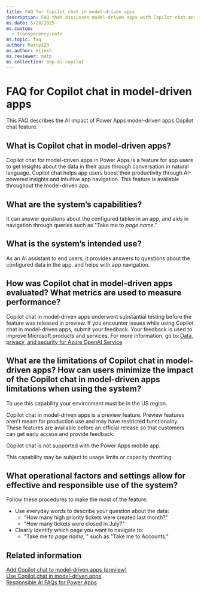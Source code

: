 ```yaml
---
title: FAQ for Copilot chat in model-driven apps 
description: FAQ that discusses model-driven apps with Copilot chat and the key considerations for making use of this technology responsibly.
ms.date: 5/28/2025
ms.custom: 
  - transparency-note
ms.topic: faq
author: Mattp123 
ms.author: mijosh
ms.reviewer: matp
ms.collection: bap-ai-copilot
---
```


# FAQ for Copilot chat in model-driven apps

This FAQ describes the AI impact of Power Apps model-driven apps Copilot chat feature.

## What is Copilot chat in model-driven apps?

Copilot chat for model-driven apps in Power Apps is a feature for app users to get insights about the data in their apps through conversation in natural language. Copilot chat helps app users boost their productivity through AI-powered insights and intuitive app navigation. This feature is available throughout the model-driven app.

## What are the system’s capabilities?

It can answer questions about the configured tables in an app, and aids in navigation through queries such as  "Take me to *page name*."

## What is the system’s intended use?

As an AI assistant to end users, it provides answers to questions about the configured data in the app, and helps with app navigation.

## How was Copilot chat in model-driven apps evaluated? What metrics are used to measure performance?

Copilot chat in model-driven apps underwent substantial testing before the feature was released in preview. If you encounter issues while using Copilot chat in model-driven apps, submit your feedback. Your feedback is used to improve Microsoft products and services. For more information, go to: [Data, privacy, and security for Azure OpenAI Service ](/legal/cognitive-services/openai/data-privacy)

## What are the limitations of Copilot chat in model-driven apps? How can users minimize the impact of the Copilot chat in model-driven apps limitations when using the system?

To use this capability your environment must be in the US region.

Copilot chat in model-driven apps is a preview feature. Preview features aren’t meant for production use and may have restricted functionality. These features are available before an official release so that customers can get early access and provide feedback.

Copilot chat is not supported with the Power Apps mobile app.

This capability may be subject to usage limits or capacity throttling.

## What operational factors and settings allow for effective and responsible use of the system? 

Follow these procedures to make the most of the feature:

- Use everyday words to describe your question about the data:
  - "How many high priority tickets were created last month?"
  - "How many tickets were closed in July?"
- Clearly identify which page you want to navigate to:
  - "Take me to *page name*, " such as "Take me to Accounts."

## Related information

[Add Copilot chat to model-driven apps (preview)](../model-driven-apps/add-ai-copilot.md) <br />
[Use Copilot chat in model-driven apps](../../user/use-copilot-model-driven-apps.md) <br />
[Responsible AI FAQs for Power Apps](responsible-ai-overview.md)
